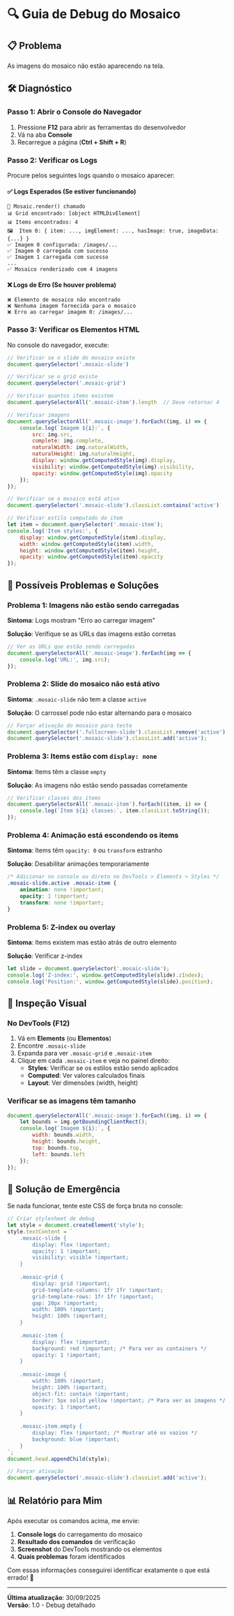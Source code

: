 # 🔍 Guia de Debug do Mosaico

## 📋 Problema
As imagens do mosaico não estão aparecendo na tela.

## 🛠️ Diagnóstico

### Passo 1: Abrir o Console do Navegador
1. Pressione **F12** para abrir as ferramentas do desenvolvedor
2. Vá na aba **Console**
3. Recarregue a página (**Ctrl + Shift + R**)

### Passo 2: Verificar os Logs

Procure pelos seguintes logs quando o mosaico aparecer:

#### ✅ **Logs Esperados (Se estiver funcionando)**
```
🎨 Mosaic.render() chamado
📊 Grid encontrado: [object HTMLDivElement]
📊 Items encontrados: 4
🖼️  Item 0: { item: ..., imgElement: ..., hasImage: true, imageData: {...} }
✅ Imagem 0 configurada: /images/...
✅ Imagem 0 carregada com sucesso
✅ Imagem 1 carregada com sucesso
...
✅ Mosaico renderizado com 4 imagens
```

#### ❌ **Logs de Erro (Se houver problema)**
```
❌ Elemento de mosaico não encontrado
❌ Nenhuma imagem fornecida para o mosaico
❌ Erro ao carregar imagem 0: /images/...
```

### Passo 3: Verificar os Elementos HTML

No console do navegador, execute:

```javascript
// Verificar se o slide do mosaico existe
document.querySelector('.mosaic-slide')

// Verificar se o grid existe
document.querySelector('.mosaic-grid')

// Verificar quantos items existem
document.querySelectorAll('.mosaic-item').length  // Deve retornar 4

// Verificar imagens
document.querySelectorAll('.mosaic-image').forEach((img, i) => {
    console.log(`Imagem ${i}:`, {
        src: img.src,
        complete: img.complete,
        naturalWidth: img.naturalWidth,
        naturalHeight: img.naturalHeight,
        display: window.getComputedStyle(img).display,
        visibility: window.getComputedStyle(img).visibility,
        opacity: window.getComputedStyle(img).opacity
    });
});

// Verificar se o mosaico está ativo
document.querySelector('.mosaic-slide').classList.contains('active')

// Verificar estilo computado do item
let item = document.querySelector('.mosaic-item');
console.log('Item styles:', {
    display: window.getComputedStyle(item).display,
    width: window.getComputedStyle(item).width,
    height: window.getComputedStyle(item).height,
    opacity: window.getComputedStyle(item).opacity
});
```

## 🔧 Possíveis Problemas e Soluções

### Problema 1: Imagens não estão sendo carregadas
**Sintoma**: Logs mostram "Erro ao carregar imagem"

**Solução**: Verifique se as URLs das imagens estão corretas
```javascript
// Ver as URLs que estão sendo carregadas
document.querySelectorAll('.mosaic-image').forEach(img => {
    console.log('URL:', img.src);
});
```

### Problema 2: Slide do mosaico não está ativo
**Sintoma**: `.mosaic-slide` não tem a classe `active`

**Solução**: O carrossel pode não estar alternando para o mosaico
```javascript
// Forçar ativação do mosaico para teste
document.querySelector('.fullscreen-slide').classList.remove('active');
document.querySelector('.mosaic-slide').classList.add('active');
```

### Problema 3: Items estão com `display: none`
**Sintoma**: Items têm a classe `empty`

**Solução**: As imagens não estão sendo passadas corretamente
```javascript
// Verificar classes dos items
document.querySelectorAll('.mosaic-item').forEach((item, i) => {
    console.log(`Item ${i} classes:`, item.classList.toString());
});
```

### Problema 4: Animação está escondendo os items
**Sintoma**: Items têm `opacity: 0` ou `transform` estranho

**Solução**: Desabilitar animações temporariamente
```css
/* Adicionar no console ou direto no DevTools > Elements > Styles */
.mosaic-slide.active .mosaic-item {
    animation: none !important;
    opacity: 1 !important;
    transform: none !important;
}
```

### Problema 5: Z-index ou overlay
**Sintoma**: Items existem mas estão atrás de outro elemento

**Solução**: Verificar z-index
```javascript
let slide = document.querySelector('.mosaic-slide');
console.log('Z-index:', window.getComputedStyle(slide).zIndex);
console.log('Position:', window.getComputedStyle(slide).position);
```

## 📸 Inspeção Visual

### No DevTools (F12)
1. Vá em **Elements** (ou **Elementos**)
2. Encontre `.mosaic-slide`
3. Expanda para ver `.mosaic-grid` e `.mosaic-item`
4. Clique em cada `.mosaic-item` e veja no painel direito:
   - **Styles**: Verificar se os estilos estão sendo aplicados
   - **Computed**: Ver valores calculados finais
   - **Layout**: Ver dimensões (width, height)

### Verificar se as imagens têm tamanho
```javascript
document.querySelectorAll('.mosaic-image').forEach((img, i) => {
    let bounds = img.getBoundingClientRect();
    console.log(`Imagem ${i}:`, {
        width: bounds.width,
        height: bounds.height,
        top: bounds.top,
        left: bounds.left
    });
});
```

## 🚨 Solução de Emergência

Se nada funcionar, tente este CSS de força bruta no console:

```javascript
// Criar stylesheet de debug
let style = document.createElement('style');
style.textContent = `
    .mosaic-slide {
        display: flex !important;
        opacity: 1 !important;
        visibility: visible !important;
    }
    
    .mosaic-grid {
        display: grid !important;
        grid-template-columns: 1fr 1fr !important;
        grid-template-rows: 1fr 1fr !important;
        gap: 20px !important;
        width: 100% !important;
        height: 100% !important;
    }
    
    .mosaic-item {
        display: flex !important;
        background: red !important; /* Para ver os containers */
        opacity: 1 !important;
    }
    
    .mosaic-image {
        width: 100% !important;
        height: 100% !important;
        object-fit: contain !important;
        border: 5px solid yellow !important; /* Para ver as imagens */
        opacity: 1 !important;
    }
    
    .mosaic-item.empty {
        display: flex !important; /* Mostrar até os vazios */
        background: blue !important;
    }
`;
document.head.appendChild(style);

// Forçar ativação
document.querySelector('.mosaic-slide').classList.add('active');
```

## 📊 Relatório para Mim

Após executar os comandos acima, me envie:

1. **Console logs** do carregamento do mosaico
2. **Resultado dos comandos** de verificação
3. **Screenshot** do DevTools mostrando os elementos
4. **Quais problemas** foram identificados

Com essas informações conseguirei identificar exatamente o que está errado! 🎯

---

**Última atualização**: 30/09/2025  
**Versão**: 1.0 - Debug detalhado

